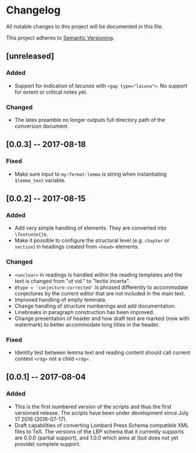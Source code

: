# Changelog
All notable changes to this project will be documented in this file.

This project adheres to [Semantic Versioning](http://semver.org/spec/v2.0.0.html).

## [unreleased]
### Added
- Support for indication of *lacunas* with `<gap type="lacuna">`. No support for
  extent or critical notes yet.

### Changed
- The latex preamble no longer outputs full directory path of the conversion
  document.

## [0.0.3] -- 2017-08-18
### Fixed
- Make sure input to `my:format-lemma` is string when instantiating
  `$lemma_text` variable.

## [0.0.2] -- 2017-08-15
### Added
- Add very simple handling of <note> elements. They are converted into
  `\footnote{}`s.
- Make it possible to configure the structural level (e.g. `chapter` or
  `section`) in headings created from `<head>` elements.

### Changed
- `<unclear>` in readings is handled within the reading templates and the text
  is changed from "ut vid." to "lectio incerta".
- `@type = 'conjecture-corrected'` is phrased differently to accommodate
  conjectures by the current editor that are not included in the main text.
- Improved handling of empty lemmata.
- Change handling of structure numberings and add documentation.
- Linebreaks in paragraph construction has been improved.
- Change presentation of header and how draft text are marked (now with
  watermark) to better accommodate long titles in the header.

### Fixed
- Identity test between lemma text and reading content should call current
  context `<rdg>` not a child `<rdg>`.

## [0.0.1] -- 2017-08-04
### Added
- This is the first numbered version of the scripts and thus the first versioned
  release. The scripts have been under development since July 17 2016
  (2016-07-17).
- Draft capabilities of converting Lombard Press Schema compatible XML files to
  TeX. The versions of the LBP schema that it currently supports are 0.0.0
  (partial support), and 1.0.0 which aims at (but does not yet provide) complete
  support.
